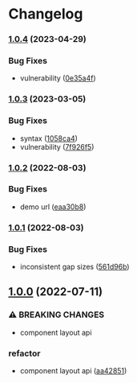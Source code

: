 # Changelog

### [1.0.4](https://www.github.com/Margaux7/react-masonry-list/compare/v1.0.3...v1.0.4) (2023-04-29)


### Bug Fixes

* vulnerability ([0e35a4f](https://www.github.com/Margaux7/react-masonry-list/commit/0e35a4fd966bce4ca7dbb66ebf8d710267b6ae3d))

### [1.0.3](https://www.github.com/Margaux7/react-masonry-list/compare/v1.0.2...v1.0.3) (2023-03-05)


### Bug Fixes

* syntax ([1058ca4](https://www.github.com/Margaux7/react-masonry-list/commit/1058ca4d34c3c3e0305b356b5bd2858ec4fe675c))
* vulnerability ([7f926f5](https://www.github.com/Margaux7/react-masonry-list/commit/7f926f58c592390072cc11658ea5dfe84429c32a))

### [1.0.2](https://www.github.com/Margaux7/react-masonry-list/compare/v1.0.1...v1.0.2) (2022-08-03)


### Bug Fixes

* demo url ([eaa30b8](https://www.github.com/Margaux7/react-masonry-list/commit/eaa30b8e4256418a6adbfa7d645a709d1e843ea4))

### [1.0.1](https://www.github.com/Margaux7/react-masonry-list/compare/v1.0.0...v1.0.1) (2022-08-03)


### Bug Fixes

* inconsistent gap sizes ([561d96b](https://www.github.com/Margaux7/react-masonry-list/commit/561d96b15554797190ce9fbbbefb7182d5cb878c))

## [1.0.0](https://www.github.com/Margaux7/react-masonry-list/compare/v0.1.6...v1.0.0) (2022-07-11)


### ⚠ BREAKING CHANGES

* component layout api

### refactor

* component layout api ([aa42851](https://www.github.com/Margaux7/react-masonry-list/commit/aa42851e6acc0751f10e462cc98345bbe7ccd94d))
